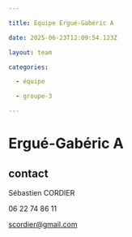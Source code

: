 ```yaml
---

title: Équipe Ergué-Gabéric A

date: 2025-06-23T12:09:54.123Z

layout: team

categories:

  - équipe

  - groupe-3

---
```


# Ergué-Gabéric A



## contact 

Sébastien CORDIER

06 22 74 86 11

scordier@gmail.com

